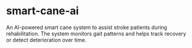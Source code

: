 # smart-cane-ai
 An AI-powered smart cane system to assist stroke patients during rehabilitation.   The system monitors gait patterns and helps track recovery or detect deterioration over time.  
